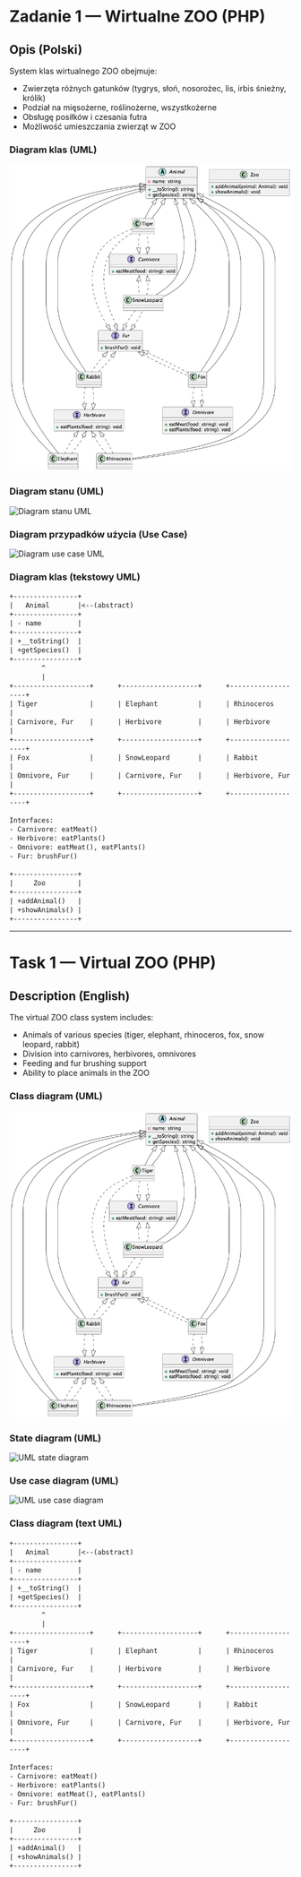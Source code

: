 # Zadanie 1 — Wirtualne ZOO (PHP)

## Opis (Polski)

System klas wirtualnego ZOO obejmuje:
- Zwierzęta różnych gatunków (tygrys, słoń, nosorożec, lis, irbis śnieżny, królik)
- Podział na mięsożerne, roślinożerne, wszystkożerne
- Obsługę posiłków i czesania futra
- Możliwość umieszczania zwierząt w ZOO

### Diagram klas (UML)

![Diagram klas UML](uml/zoo.png)

### Diagram stanu (UML)

![Diagram stanu UML](uml/zoo_state.jpg)

### Diagram przypadków użycia (Use Case)

![Diagram use case UML](uml/zoo_usecase.jpg)

### Diagram klas (tekstowy UML)

```
+----------------+
|   Animal       |<--(abstract)
+----------------+
| - name         |
+----------------+
| +__toString()  |
| +getSpecies()  |
+----------------+
        ^
        |
+-------------------+      +-------------------+      +-------------------+
| Tiger             |      | Elephant          |      | Rhinoceros        |
| Carnivore, Fur    |      | Herbivore         |      | Herbivore         |
+-------------------+      +-------------------+      +-------------------+
| Fox               |      | SnowLeopard       |      | Rabbit            |
| Omnivore, Fur     |      | Carnivore, Fur    |      | Herbivore, Fur    |
+-------------------+      +-------------------+      +-------------------+

Interfaces:
- Carnivore: eatMeat()
- Herbivore: eatPlants()
- Omnivore: eatMeat(), eatPlants()
- Fur: brushFur()

+----------------+
|     Zoo        |
+----------------+
| +addAnimal()   |
| +showAnimals() |
+----------------+
```

---

# Task 1 — Virtual ZOO (PHP)

## Description (English)

The virtual ZOO class system includes:
- Animals of various species (tiger, elephant, rhinoceros, fox, snow leopard, rabbit)
- Division into carnivores, herbivores, omnivores
- Feeding and fur brushing support
- Ability to place animals in the ZOO

### Class diagram (UML)

![UML class diagram](uml/zoo.png)

### State diagram (UML)

![UML state diagram](uml/zoo_state.jpg)

### Use case diagram (UML)

![UML use case diagram](uml/zoo_usecase.jpg)

### Class diagram (text UML)

```
+----------------+
|   Animal       |<--(abstract)
+----------------+
| - name         |
+----------------+
| +__toString()  |
| +getSpecies()  |
+----------------+
        ^
        |
+-------------------+      +-------------------+      +-------------------+
| Tiger             |      | Elephant          |      | Rhinoceros        |
| Carnivore, Fur    |      | Herbivore         |      | Herbivore         |
+-------------------+      +-------------------+      +-------------------+
| Fox               |      | SnowLeopard       |      | Rabbit            |
| Omnivore, Fur     |      | Carnivore, Fur    |      | Herbivore, Fur    |
+-------------------+      +-------------------+      +-------------------+

Interfaces:
- Carnivore: eatMeat()
- Herbivore: eatPlants()
- Omnivore: eatMeat(), eatPlants()
- Fur: brushFur()

+----------------+
|     Zoo        |
+----------------+
| +addAnimal()   |
| +showAnimals() |
+----------------+
``` 